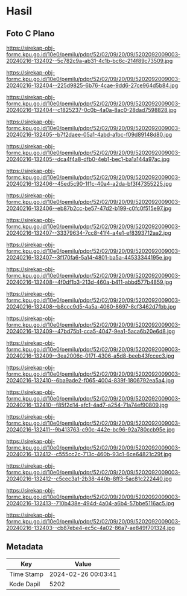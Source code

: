 # Hasil

## Foto C Plano

https://sirekap-obj-formc.kpu.go.id/10e0/pemilu/pdpr/52/02/09/20/09/5202092009003-20240216-132402--5c782c9a-ab31-4c1b-bc6c-214f89c73509.jpg

https://sirekap-obj-formc.kpu.go.id/10e0/pemilu/pdpr/52/02/09/20/09/5202092009003-20240216-132404--225d9825-6b76-4cae-9dd6-27ce964d5b84.jpg

https://sirekap-obj-formc.kpu.go.id/10e0/pemilu/pdpr/52/02/09/20/09/5202092009003-20240216-132404--c1825237-0c0b-4a0a-8ac0-28dad7598828.jpg

https://sirekap-obj-formc.kpu.go.id/10e0/pemilu/pdpr/52/02/09/20/09/5202092009003-20240216-132405--b7f2daee-05a1-4abd-a1bc-f09d89148d80.jpg

https://sirekap-obj-formc.kpu.go.id/10e0/pemilu/pdpr/52/02/09/20/09/5202092009003-20240216-132405--dca4f4a8-dfb0-4eb1-bec1-ba1a144a97ac.jpg

https://sirekap-obj-formc.kpu.go.id/10e0/pemilu/pdpr/52/02/09/20/09/5202092009003-20240216-132406--45ed5c90-1f1c-40a4-a2da-bf3f47355225.jpg

https://sirekap-obj-formc.kpu.go.id/10e0/pemilu/pdpr/52/02/09/20/09/5202092009003-20240216-132406--eb87b2cc-be57-47d2-b199-c0fc0f515e97.jpg

https://sirekap-obj-formc.kpu.go.id/10e0/pemilu/pdpr/52/02/09/20/09/5202092009003-20240216-132407--33379634-7cc8-41f4-a4e1-ef8393712aa2.jpg

https://sirekap-obj-formc.kpu.go.id/10e0/pemilu/pdpr/52/02/09/20/09/5202092009003-20240216-132407--3f170fa6-5a14-4801-ba5a-44533344195e.jpg

https://sirekap-obj-formc.kpu.go.id/10e0/pemilu/pdpr/52/02/09/20/09/5202092009003-20240216-132408--4f0df1b3-213d-460a-b411-abbd577b4859.jpg

https://sirekap-obj-formc.kpu.go.id/10e0/pemilu/pdpr/52/02/09/20/09/5202092009003-20240216-132408--b8ccc9d5-4a5a-4060-8697-8cf3462d7fbb.jpg

https://sirekap-obj-formc.kpu.go.id/10e0/pemilu/pdpr/52/02/09/20/09/5202092009003-20240216-132409--47bd75b1-cca5-4047-9ea1-5aca6b20e6d8.jpg

https://sirekap-obj-formc.kpu.go.id/10e0/pemilu/pdpr/52/02/09/20/09/5202092009003-20240216-132409--3ea2006c-017f-4306-a5d8-beeb43fccec3.jpg

https://sirekap-obj-formc.kpu.go.id/10e0/pemilu/pdpr/52/02/09/20/09/5202092009003-20240216-132410--6ba9ade2-f065-4004-839f-1806792ea5a4.jpg

https://sirekap-obj-formc.kpu.go.id/10e0/pemilu/pdpr/52/02/09/20/09/5202092009003-20240216-132410--f85f2d14-afc1-4ad7-a254-71a74ef90809.jpg

https://sirekap-obj-formc.kpu.go.id/10e0/pemilu/pdpr/52/02/09/20/09/5202092009003-20240216-132411--9b413763-c90c-442e-bc96-92a780ccb95e.jpg

https://sirekap-obj-formc.kpu.go.id/10e0/pemilu/pdpr/52/02/09/20/09/5202092009003-20240216-132412--c555cc2c-713c-460b-93c1-6ce64821c29f.jpg

https://sirekap-obj-formc.kpu.go.id/10e0/pemilu/pdpr/52/02/09/20/09/5202092009003-20240216-132412--c5cec3a1-2b38-440b-8ff3-5ac81c222440.jpg

https://sirekap-obj-formc.kpu.go.id/10e0/pemilu/pdpr/52/02/09/20/09/5202092009003-20240216-132413--710b438e-494d-4a04-a6b4-57bbe5116ac5.jpg

https://sirekap-obj-formc.kpu.go.id/10e0/pemilu/pdpr/52/02/09/20/09/5202092009003-20240216-132403--cb87ebe4-ec5c-4a02-86a7-ae849f701324.jpg


## Metadata

| Key        | Value               |
| ---------- | ------------------- |
| Time Stamp | 2024-02-26 00:03:41 |
| Kode Dapil | 5202                |



